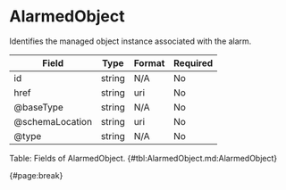 <!--
    ATTENTION: This file was generated via gradle!
               Do NOT manually edit this file! Any such changes will be overwritten!
-->

# AlarmedObject

Identifies the managed object instance associated with the alarm.

| Field | Type | Format | Required |
| ------- | ------- | ------- | --- |
| id | string | N/A | No |
| href | string | uri | No |
| @baseType | string | N/A | No |
| @schemaLocation | string | uri | No |
| @type | string | N/A | No |

Table: Fields of AlarmedObject. {#tbl:AlarmedObject.md:AlarmedObject}

{#page:break}

